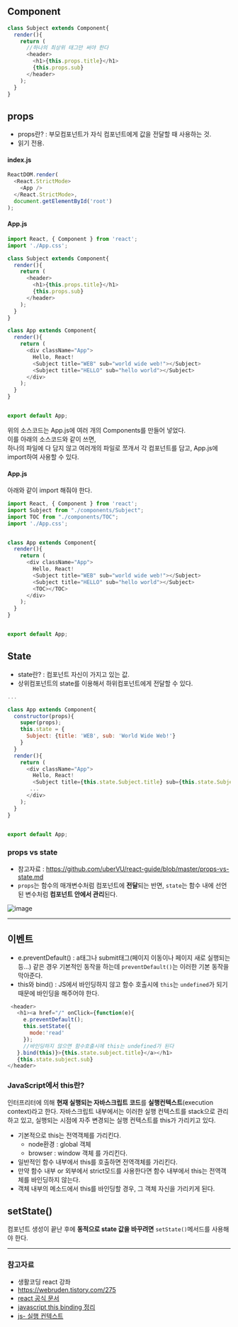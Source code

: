 
 
## Component  

```javascript
class Subject extends Component{
  render(){
    return (
      //하나의 최상위 태그만 써야 한다
      <header>
        <h1>{this.props.title}</h1>
        {this.props.sub}
      </header>
    );
  }
}
```  

## props  
  
- props란? : 부모컴포넌트가 자식 컴포넌트에게 값을 전달할 때 사용하는 것.
- 읽기 전용.


#### index.js
```javascript
ReactDOM.render(
  <React.StrictMode>
    <App />
  </React.StrictMode>,
  document.getElementById('root')
);

```

#### App.js
```javascript
import React, { Component } from 'react';
import './App.css';

class Subject extends Component{
  render(){
    return (
      <header>
        <h1>{this.props.title}</h1>
        {this.props.sub}
      </header>
    );
  }
}

class App extends Component{
  render(){
    return (
      <div className="App">
        Hello, React!
        <Subject title="WEB" sub="world wide web!"></Subject>
        <Subject title="HELLO" sub="hello world"></Subject> 
      </div>
    );
  }
}


export default App;

```
  
   
     
     
위의 소스코드는 App.js에 여러 개의 Components를 만들어 넣었다.   
이를 아래의 소스코드와 같이 쓰면,  
하나의 파일에 다 담지 않고 여러개의 파일로 쪼개서 각 컴포넌트를 담고, App.js에 import하여 사용할 수 있다.

#### App.js  
  
아래와 같이 import 해줘야 한다.
```javascript
import React, { Component } from 'react';
import Subject from "./components/Subject";
import TOC from "./components/TOC";
import './App.css';


class App extends Component{
  render(){
    return (
      <div className="App">
        Hello, React!
        <Subject title="WEB" sub="world wide web!"></Subject>
        <Subject title="HELLO" sub="hello world"></Subject>
        <TOC></TOC>       
      </div>
    );
  }
}


export default App;

```  
  

## State
  
- state란? : 컴포넌트 자신이 가지고 있는 값. 
- 상위컴포넌트의 state를 이용해서 하위컴포넌트에게 전달할 수 있다.

```javascript
...

class App extends Component{
  constructor(props){
    super(props);
    this.state = {
      Subject: {title: 'WEB', sub: 'World Wide Web!'}
    }
  }
  render(){
    return (
      <div className="App">
        Hello, React!
        <Subject title={this.state.Subject.title} sub={this.state.Subject.sub}></Subject>
       ...
      </div>
    );
  }
}


export default App;

```

### props vs state
- 참고자료 : https://github.com/uberVU/react-guide/blob/master/props-vs-state.md
- `props`는 함수의 매개변수처럼 컴포넌트에 **전달**되는 반면, `state`는 함수 내에 선언된 변수처럼 **컴포넌트 안에서 관리**된다.  

![image](https://user-images.githubusercontent.com/64109506/113539626-2b50da80-9619-11eb-8aae-26f9e53584ba.png)  

  
  
 -------------------------------
 
 ## 이벤트  
   
 - e.preventDefault() : a태그나 submit태그(페이지 이동이나 페이지 새로 실행되는 등...) 같은 경우 기본적인 동작을 하는데 `preventDefault()`는 이러한 기본 동작을 막아준다.
 - this와 bind() : JS에서 바인딩하지 않고 함수 호출시에 `this`는 `undefined`가 되기 때문에 바인딩을 해주어야 한다.
 ```javascript
  <header>
    <h1><a href="/" onClick={function(e){
      e.preventDefault();
      this.setState({
        mode:'read'
      });
      //바인딩하지 않으면 함수호출시에 this는 undefined가 된다
    }.bind(this)}>{this.state.subject.title}</a></h1>
    {this.state.subject.sub}
 </header> 
 ```
 
 ### JavaScript에서 this란?  
 인터프리터에 의해 **현재 실행되는 자바스크립트 코드**를 **실행컨텍스트**(execution context)라고 한다. 자바스크립트 내부에서는 이러한 실행 컨텍스트를 stack으로 관리하고 있고, 실행되는 시점에 자주 변경되는 실행 컨텍스트를 this가 가리키고 있다.
 
 - 기본적으로 this는 전역객체를 가리킨다.
   - node환경 : global 객체
   - browser : window 객체
   를 가리킨다.
- 일반적인 함수 내부에서 this를 호출하면 전역객체를 가리킨다.
- 만약 함수 내부 or 외부에서 strict모드를 사용한다면 함수 내부에서 this는 전역객체를 바인딩하지 않는다.
- 객체 내부의 메소드에서 this를 바인딩할 경우, 그 객체 자신을 가리키게 된다.
   
    

## setState()    

컴포넌트 생성이 끝난 후에 **동적으로 state 값을 바꾸려면** `setState()`메서드를 사용해야 한다.  


  
-----------
### 참고자료 
- 생활코딩 react 강좌
- https://webruden.tistory.com/275
- [react 공식 문서](https://ko.reactjs.org/docs/faq-state.html)
- [javascript this binding 정리](https://medium.com/sjk5766/javascript-this-binding-%EC%A0%95%EB%A6%AC-ae84e2499962)
- [js- 실행 컨텍스트](https://poiemaweb.com/js-execution-context)

